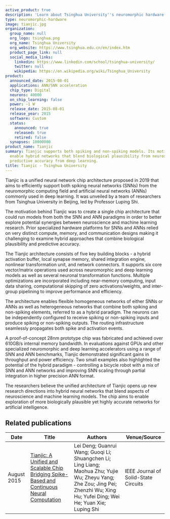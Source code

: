 ```yaml
---
active_product: true
description: 'Learn about Tsinghua University''s neuromorphic hardware: Tianjic'
type: neuromorphic-hardware
image: tianjic.jpg
organization:
  group_name: null
  org_logo: tsinghua.png
  org_name: Tsinghua University
  org_website: https://www.tsinghua.edu.cn/en/index.htm
  product_page_link: null
  social_media_links:
    linkedin: https://www.linkedin.com/school/tsinghua-university/
    twitter: null
    wikipedia: https://en.wikipedia.org/wiki/Tsinghua_University
product:
  announced_date: 2015-08-01
  applications: ANN/SNN acceleration
  chip_type: Digital
  neurons: 40000
  on_chip_learning: false
  power: ~1 W
  release_date: 2015-08-01
  release_year: 2015
  software: Custom
  status:
    announced: true
    released: true
    retired: false
  synapses: 10000000
product_name: Tianjic
summary: Tianjic supports both spiking and non-spiking models. Its motivation is to
  enable hybrid networks that blend biological plausibility from neuroscience with
  predictive accuracy from deep learning.
title: Tianjic - Tsinghua University
---
```


Tianjic is a unified neural network chip architecture proposed in 2019 that aims to efficiently support both spiking neural networks (SNNs) from the neuromorphic computing field and artificial neural networks (ANNs) commonly used in deep learning. It was unveiled by a team of researchers from Tsinghua University in Beijing, led by Professor Luping Shi.

The motivation behind Tianjic was to create a single chip architecture that could run models from both the SNN and ANN paradigms in order to better explore potential synergies between neuroscience and machine learning research. Prior specialized hardware platforms for SNNs and ANNs relied on very distinct compute, memory, and communication designs making it challenging to examine hybrid approaches that combine biological plausibility and predictive accuracy. 

The Tianjic architecture consists of five key building blocks - a hybrid activation buffer, local synapse memory, shared integration engine, nonlinear transformation unit, and network connectors. It supports six core vector/matrix operations used across neuromorphic and deep learning models as well as several neuronal transformation functions. Multiple optimizations are incorporated including near-memory computing, input data sharing, computational skipping of zero activations/weights, and inter-group pipelining to improve performance and efficiency.

The architecture enables flexible homogeneous networks of either SNNs or ANNs as well as heterogeneous networks that combine both spiking and non-spiking elements, referred to as a hybrid paradigm. The neurons can be independently configured to receive spiking or non-spiking inputs and produce spiking or non-spiking outputs. The routing infrastructure seamlessly propagates both spike and activation events.

A proof-of-concept 28nm prototype chip was fabricated and achieved over 610GB/s internal memory bandwidth. In evaluations against GPUs and other specialized neuromorphic and deep learning accelerators using a range of SNN and ANN benchmarks, Tianjic demonstrated significant gains in throughput and power efficiency. Two small examples also highlighted the potential of the hybrid paradigm - controlling a bicycle robot with a mix of SNN and ANN networks and improving SNN scaling through partial integration in higher precision ANN format.

The researchers believe the unified architecture of Tianjic opens up new research directions into hybrid neural networks that blend aspects of neuroscience and machine learning models. The chip aims to enable exploration of more biologically plausible yet highly accurate networks for artificial intelligence.


## Related publications
| Date | Title | Authors  | Venue/Source |
|------|-------|----------|------------- |
| August 2015 | [Tianjic: A Unified and Scalable Chip Bridging Spike-Based and Continuous Neural Computation](https://ieeexplore.ieee.org/document/8998338) | Lei Deng; Guanrui Wang; Guoqi Li; Shuangchen Li; Ling Liang; Maohua Zhu; Yujie Wu; Zheyu Yang; Zhe Zou; Jing Pei; Zhenzhi Wu; Xing Hu; Yufei Ding; Wei He; Yuan Xie; Luping Shi | IEEE Journal of Solid-State Circuits |
